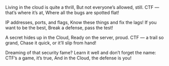 Living in the cloud is quite a thrill,
But not everyone’s allowed, still.
CTF — that’s where it’s at,
Where all the bugs are spotted flat!

IP addresses, ports, and flags,
Know these things and fix the lags!
If you want to be the best,
Break a defense, pass the test!

A secret hides up in the Cloud,
Ready on the server, proud.
CTF — a trail so grand,
Chase it quick, or it’ll slip from hand!

Dreaming of that security fame?
Learn it well and don’t forget the name:
CTF’s a game, it’s true,
And in the Cloud, the defense is you!
